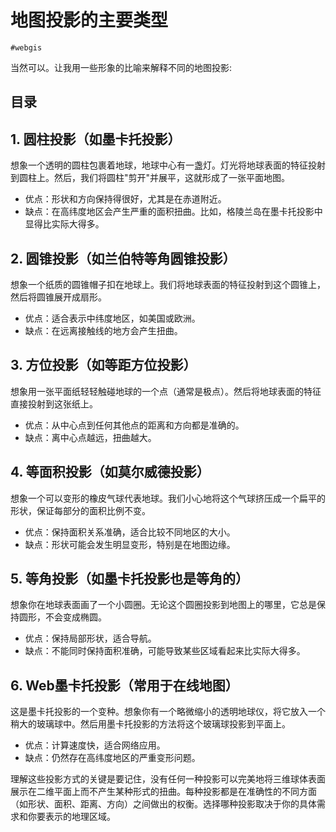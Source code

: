 
# 地图投影的主要类型

`#webgis` 

当然可以。让我用一些形象的比喻来解释不同的地图投影:


## 目录
<!-- toc -->
 ## 1. 圆柱投影（如墨卡托投影） 

想象一个透明的圆柱包裹着地球，地球中心有一盏灯。灯光将地球表面的特征投射到圆柱上。然后，我们将圆柱"剪开"并展平，这就形成了一张平面地图。

- 优点：形状和方向保持得很好，尤其是在赤道附近。
- 缺点：在高纬度地区会产生严重的面积扭曲。比如，格陵兰岛在墨卡托投影中显得比实际大得多。

## 2. 圆锥投影（如兰伯特等角圆锥投影）

想象一个纸质的圆锥帽子扣在地球上。我们将地球表面的特征投射到这个圆锥上，然后将圆锥展开成扇形。

- 优点：适合表示中纬度地区，如美国或欧洲。
- 缺点：在远离接触线的地方会产生扭曲。

## 3. 方位投影（如等距方位投影）

想象用一张平面纸轻轻触碰地球的一个点（通常是极点）。然后将地球表面的特征直接投射到这张纸上。

- 优点：从中心点到任何其他点的距离和方向都是准确的。
- 缺点：离中心点越远，扭曲越大。

## 4. 等面积投影（如莫尔威德投影）

想象一个可以变形的橡皮气球代表地球。我们小心地将这个气球挤压成一个扁平的形状，保证每部分的面积比例不变。

- 优点：保持面积关系准确，适合比较不同地区的大小。
- 缺点：形状可能会发生明显变形，特别是在地图边缘。

## 5. 等角投影（如墨卡托投影也是等角的）

想象你在地球表面画了一个小圆圈。无论这个圆圈投影到地图上的哪里，它总是保持圆形，不会变成椭圆。

- 优点：保持局部形状，适合导航。
- 缺点：不能同时保持面积准确，可能导致某些区域看起来比实际大得多。

## 6. Web墨卡托投影（常用于在线地图）

这是墨卡托投影的一个变种。想象你有一个略微缩小的透明地球仪，将它放入一个稍大的玻璃球中。然后用墨卡托投影的方法将这个玻璃球投影到平面上。

- 优点：计算速度快，适合网络应用。
- 缺点：仍然存在高纬度地区的严重变形问题。

理解这些投影方式的关键是要记住，没有任何一种投影可以完美地将三维球体表面展示在二维平面上而不产生某种形式的扭曲。每种投影都是在准确性的不同方面（如形状、面积、距离、方向）之间做出的权衡。选择哪种投影取决于你的具体需求和你要表示的地理区域。
